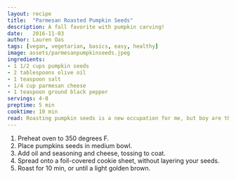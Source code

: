 ```yaml
---
layout: recipe
title:  "Parmesan Roasted Pumpkin Seeds"
description: A fall favorite with pumpkin carving!
date:   2016-11-03
author: Lauren Oas
tags: [vegan, vegetarian, basics, easy, healthy]
image: assets/parmesanpumpkinseeds.jpeg
ingredients:
- 1 1/2 cups pumpkin seeds
- 2 tablespoons olive oil
- 1 teaspoon salt
- 1/4 cup parmesan cheese
- 1 teaspoon ground black pepper
servings: 4-8
preptime: 5 min
cooktime: 10 min
read: Roasting pumpkin seeds is a new occupation for me, but boy are they delicious! The key is not to burn them, and be careful with salt-you can always add more later! **This recipe is marked gluten-free, but please be sure to check your ingredients (especially your soy sauce) that they are marked "gluten-free" before you serve to anybody with dietary restrictions.
---
```

1. Preheat oven to 350 degrees F.
2. Place pumpkins seeds in medium bowl.
3. Add oil and seasoning and cheese, tossing to coat.
4. Spread onto a foil-covered cookie sheet, without layering your seeds.
5. Roast for 10 min, or until a light golden brown.